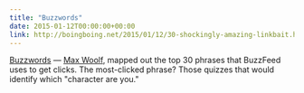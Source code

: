 ```yaml
---
title: "Buzzwords"
date: 2015-01-12T00:00:00+00:00
link: http://boingboing.net/2015/01/12/30-shockingly-amazing-linkbait.html
---
```

[Buzzwords](http://boingboing.net/2015/01/12/30-shockingly-amazing-linkbait.html) &mdash; 
 [Max Woolf](http://minimaxir.com/), mapped out  the top 30 phrases that BuzzFeed uses to get clicks. The most-clicked phrase? Those quizzes that would identify which "character are you."
